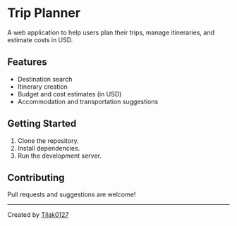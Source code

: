 # Trip Planner

A web application to help users plan their trips, manage itineraries, and estimate costs in USD.

## Features

- Destination search
- Itinerary creation
- Budget and cost estimates (in USD)
- Accommodation and transportation suggestions

## Getting Started

1. Clone the repository.
2. Install dependencies.
3. Run the development server.

## Contributing

Pull requests and suggestions are welcome!

---

Created by [Tilak0127](https://github.com/Tilak0127)